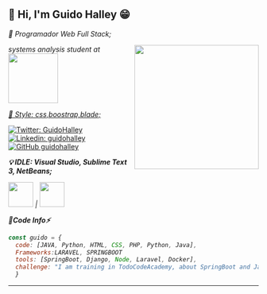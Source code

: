 <h2> 👾 Hi, I'm Guido Halley 😁</h2>
<p><em>🚀 Programador Web Full Stack;</p></em>
<img align='right' src="https://media.giphy.com/media/ZVik7pBtu9dNS/giphy.gif" width="250">
<p><em>systems analysis student at <a href="https://incade.edu.ar/2020/#"><img src="https://incade.com.ar/2020/wp-content/uploads/2020/10/incade-logo-web-.png" width="100"></em></p>
  
  <p><em>🔰 Style: css,boostrap,blade;</p></em>
  
[![Twitter: GuidoHalley](https://img.shields.io/twitter/follow/GuidoHalley?style=social)](https://twitter.com/GuidoHalley)[![Linkedin: guidohalley](https://img.shields.io/badge/-guidohalley-blue?style=flat-square&logo=Linkedin&logoColor=white&link=https://www.linkedin.com/in/guidohalley/)](https://www.linkedin.com/in/guidohalley/)[![GitHub guidohalley](https://img.shields.io/github/followers/thaiane?label=follow&style=social)](https://github.com/guidohalley)
  
 <em><b>💡 IDLE: Visual Studio, Sublime Text 3, NetBeans;</b>  
<p><em><img src="https://media.giphy.com/media/IdyAQJVN2kVPNUrojM/giphy.gif" width="50"> | <img src="https://media.giphy.com/media/iJWXxAr2Za6EtN2Row/giphy.gif" width="50"></em></p>

<em><b>👾Code Info⚡</b> 

```javascript
const guido = {
  code: [JAVA, Python, HTML, CSS, PHP, Python, Java],
  Frameworks:LARAVEL, SPRINGBOOT
  tools: [SpringBoot, Django, Node, Laravel, Docker],
  challenge: "I am training in TodoCodeAcademy, about SpringBoot and Java"
  }
```

---
